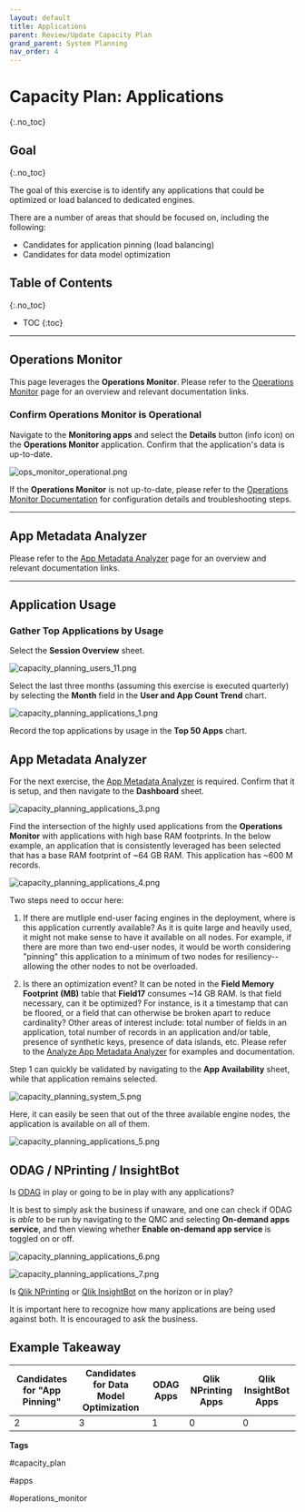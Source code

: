```yaml
---
layout: default
title: Applications
parent: Review/Update Capacity Plan
grand_parent: System Planning
nav_order: 4
---
```


# Capacity Plan: Applications <i class="fas fa-dolly-flatbed fa-xs" title="Shipped | Native Capability"></i>
{:.no_toc}

## Goal
{:.no_toc}

The goal of this exercise is to identify any applications that could be optimized or load balanced to dedicated engines.

There are a number of areas that should be focused on, including the following:

- Candidates for application pinning (load balancing)
- Candidates for data model optimization

## Table of Contents
{:.no_toc}

* TOC
{:toc}

-------------------------

## Operations Monitor

This page leverages the **Operations Monitor**. Please refer to the [Operations Monitor](../../tooling/operations_monitor.md) page for an overview and relevant documentation links.

### Confirm Operations Monitor is Operational

Navigate to the **Monitoring apps** and select the **Details** button (info icon) on the **Operations Monitor** application. Confirm that the application's data is up-to-date.

![ops_monitor_operational.png](images/ops_monitor_operational.png)

If the **Operations Monitor** is not up-to-date, please refer to the [Operations Monitor Documentation](../../tooling/operations_monitor.md#documentation) for configuration details and troubleshooting steps.

-------------------------

## App Metadata Analyzer

Please refer to the [App Metadata Analyzer](../../tooling/app_metadata_analyzer.md) page for an overview and relevant documentation links.

-------------------------

## Application Usage

### Gather Top Applications by Usage

Select the **Session Overview** sheet.

![capacity_planning_users_11.png](images/capacity_planning_users_11.png)

Select the last three months (assuming this exercise is executed quarterly) by selecting the **Month** field in the **User and App Count Trend** chart.

![capacity_planning_applications_1.png](images/capacity_planning_applications_1.png)

Record the top applications by usage in the **Top 50 Apps** chart.

## App Metadata Analyzer

For the next exercise, the [App Metadata Analyzer](../../tooling/app_metadata_analyzer.md) is required. Confirm that it is setup, and then navigate to the **Dashboard** sheet.

![capacity_planning_applications_3.png](images/capacity_planning_applications_3.png)

Find the intersection of the highly used applications from the **Operations Monitor** with applications with high base RAM footprints. In the below example, an application that is consistently leveraged has been selected that has a base RAM footprint of ~64 GB RAM. This application has ~600 M records.

![capacity_planning_applications_4.png](images/capacity_planning_applications_4.png)

Two steps need to occur here:

1. If there are mutliple end-user facing engines in the deployment, where is this application currently available? As it is quite large and heavily used, it might not make sense to have it available on all nodes. For example, if there are more than two end-user nodes, it would be worth considering "pinning" this application to a minimum of two nodes for resiliency--allowing the other nodes to not be overloaded.

2. Is there an optimization event? It can be noted in the **Field Memory Footprint (MB)** table that **Field17** consumes ~14 GB RAM. Is that field necessary, can it be optimized? For instance, is it a timestamp that can be floored, or a field that can otherwise be broken apart to reduce cardinality? Other areas of interest include: total number of fields in an application, total number of records in an application and/or table, presence of synthetic keys, presence of data islands, etc. Please refer to the [Analyze App Metadata Analyzer](../../asset_management/apps/analyze_app_metadata_analyzer.md) for examples and documentation.

Step 1 can quickly be validated by navigating to the **App Availability** sheet, while that application remains selected.

![capacity_planning_system_5.png](images/capacity_planning_system_5.png)

Here, it can easily be seen that out of the three available engine nodes, the application is available on all of them.

![capacity_planning_applications_5.png](images/capacity_planning_applications_5.png)

## ODAG / NPrinting / InsightBot

Is [ODAG](https://help.qlik.com/en-US/sense/Subsystems/Hub/Content/Sense_Hub/DataSource/Manage-big-data.htm) in play or going to be in play with any applications?

It is best to simply ask the business if unaware, and one can check if ODAG is _able_ to be run by navigating to the QMC and selecting **On-demand apps service**, and then viewing whether **Enable on-demand app service** is toggled on or off.

![capacity_planning_applications_6.png](images/capacity_planning_applications_6.png)

![capacity_planning_applications_7.png](images/capacity_planning_applications_7.png)

Is [Qlik NPrinting](https://help.qlik.com/en-US/nprinting/Content/NPrinting/Introduction/Introduction.htm) or [Qlik InsightBot](https://help.qlik.com/en-US/insight-bot/Content/QlikInsightBot/Home.htm) on the horizon or in play?

It is important here to recognize how many applications are being used against both. It is encouraged to ask the business.

## Example Takeaway

| Candidates for "App Pinning" | Candidates for Data Model Optimization | ODAG Apps | Qlik NPrinting Apps | Qlik InsightBot Apps |
|------------------------------|----------------------------------------|-----------|---------------------|----------------------|
| 2                            | 3                                      | 1         | 0                   | 0                    |

**Tags**

#capacity_plan

#apps

#operations_monitor

&nbsp;
